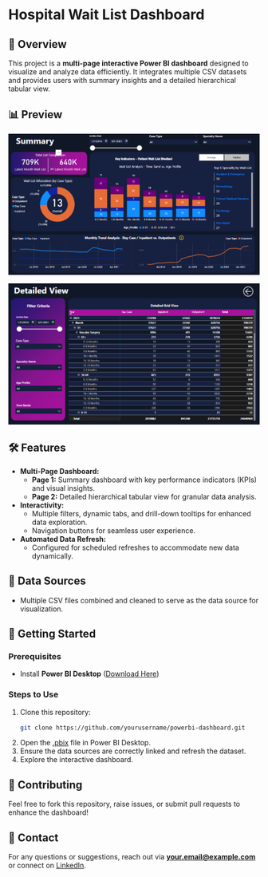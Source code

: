 # Hospital Wait List Dashboard

## 📌 Overview
This project is a **multi-page interactive Power BI dashboard** designed to visualize and analyze data efficiently. It integrates multiple CSV datasets and provides users with summary insights and a detailed hierarchical tabular view.

## 📊 Preview
![page1](Preview/1.png)

![page2](Preview/2.png)

## 🛠 Features
- **Multi-Page Dashboard:**
  - **Page 1:** Summary dashboard with key performance indicators (KPIs) and visual insights.
  - **Page 2:** Detailed hierarchical tabular view for granular data analysis.
- **Interactivity:**
  - Multiple filters, dynamic tabs, and drill-down tooltips for enhanced data exploration.
  - Navigation buttons for seamless user experience.
- **Automated Data Refresh:**
  - Configured for scheduled refreshes to accommodate new data dynamically.

## 📂 Data Sources
- Multiple CSV files combined and cleaned to serve as the data source for visualization.

## 🚀 Getting Started
### Prerequisites
- Install **Power BI Desktop** ([Download Here](https://powerbi.microsoft.com/desktop/))

### Steps to Use
1. Clone this repository:
   ```bash
   git clone https://github.com/yourusername/powerbi-dashboard.git
   ```
2. Open the [.pbix](Healthcare%20Dashboard.pbix) file in Power BI Desktop.
3. Ensure the data sources are correctly linked and refresh the dataset.
4. Explore the interactive dashboard.

## 🤝 Contributing
Feel free to fork this repository, raise issues, or submit pull requests to enhance the dashboard!

## 📧 Contact
For any questions or suggestions, reach out via **your.email@example.com** or connect on [LinkedIn](https://www.linkedin.com/in/yourprofile/).

